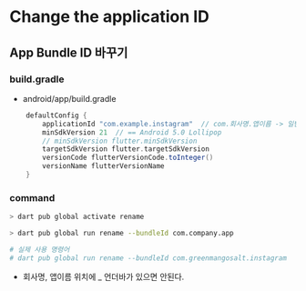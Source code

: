 # Change the application ID

## App Bundle ID 바꾸기

### build.gradle

- android/app/build.gradle

```groovy
    defaultConfig {
        applicationId "com.example.instagram"  // com.회사명.앱이름 -> 일반적으로 이렇게 작성한다.
        minSdkVersion 21  // == Android 5.0 Lollipop
        // minSdkVersion flutter.minSdkVersion
        targetSdkVersion flutter.targetSdkVersion
        versionCode flutterVersionCode.toInteger()
        versionName flutterVersionName
    }
```

### command

```bash
> dart pub global activate rename

> dart pub global run rename --bundleId com.company.app

# 실제 사용 명령어
# dart pub global run rename --bundleId com.greenmangosalt.instagram
```

- 회사명, 앱이름 위치에 \_ 언더바가 있으면 안된다.
